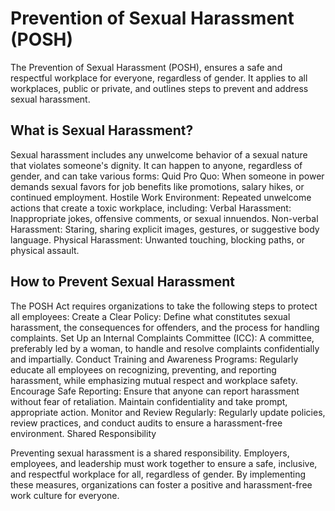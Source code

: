 # Prevention of Sexual Harassment (POSH) #

The Prevention of Sexual Harassment (POSH), ensures a safe and respectful workplace for everyone, regardless of gender. It applies to all workplaces, public or private, and outlines steps to prevent and address sexual harassment.

## What is Sexual Harassment? ##
Sexual harassment includes any unwelcome behavior of a sexual nature that violates someone's dignity. It can happen to anyone, regardless of gender, and can take various forms:
Quid Pro Quo: When someone in power demands sexual favors for job benefits like promotions, salary hikes, or continued employment.
Hostile Work Environment: Repeated unwelcome actions that create a toxic workplace, including:
Verbal Harassment: Inappropriate jokes, offensive comments, or sexual innuendos.
Non-verbal Harassment: Staring, sharing explicit images, gestures, or suggestive body language.
Physical Harassment: Unwanted touching, blocking paths, or physical assault.

## How to Prevent Sexual Harassment ##

The POSH Act requires organizations to take the following steps to protect all employees:
Create a Clear Policy: Define what constitutes sexual harassment, the consequences for offenders, and the process for handling complaints.
Set Up an Internal Complaints Committee (ICC): A committee, preferably led by a woman, to handle and resolve complaints confidentially and impartially.
Conduct Training and Awareness Programs: Regularly educate all employees on recognizing, preventing, and reporting harassment, while emphasizing mutual respect and workplace safety.
Encourage Safe Reporting: Ensure that anyone can report harassment without fear of retaliation. Maintain confidentiality and take prompt, appropriate action.
Monitor and Review Regularly: Regularly update policies, review practices, and conduct audits to ensure a harassment-free environment.
Shared Responsibility


Preventing sexual harassment is a shared responsibility. Employers, employees, and leadership must work together to ensure a safe, inclusive, and respectful workplace for all, regardless of gender.
By implementing these measures, organizations can foster a positive and harassment-free work culture for everyone.
